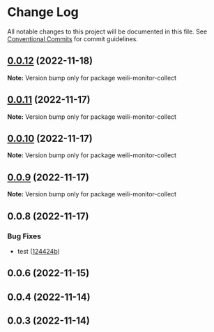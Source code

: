 # Change Log

All notable changes to this project will be documented in this file.
See [Conventional Commits](https://conventionalcommits.org) for commit guidelines.

## [0.0.12](https://gitee.com/yeweili/resource-code-collection/compare/weili-monitor-collect@0.0.11...weili-monitor-collect@0.0.12) (2022-11-18)

**Note:** Version bump only for package weili-monitor-collect





## [0.0.11](https://gitee.com/yeweili/resource-code-collection/compare/weili-monitor-collect@0.0.10...weili-monitor-collect@0.0.11) (2022-11-17)

**Note:** Version bump only for package weili-monitor-collect





## [0.0.10](https://gitee.com/yeweili/resource-code-collection/compare/weili-monitor-collect@0.0.9...weili-monitor-collect@0.0.10) (2022-11-17)

**Note:** Version bump only for package weili-monitor-collect





## [0.0.9](https://gitee.com/yeweili/resource-code-collection/compare/weili-monitor-collect@0.0.8...weili-monitor-collect@0.0.9) (2022-11-17)

**Note:** Version bump only for package weili-monitor-collect





## 0.0.8 (2022-11-17)


### Bug Fixes

* test ([124424b](https://gitee.com/yeweili/resource-code-collection/commits/124424b79c4981a711d42aad74a380ddd5d77943))



## 0.0.6 (2022-11-15)



## 0.0.4 (2022-11-14)



## 0.0.3 (2022-11-14)
